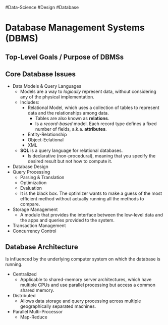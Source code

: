 #Data-Science #Design #Database
# Database Management Systems (DBMS)
## Top-Level Goals / Purpose of DBMSs
## Core Database Issues
- Data Models & Query Languages
	- Models are a way to *logically* represent data, without considering any of the physical implementation.
	- Includes:
		- Relational Model, which uses a collection of tables to represent data and the relationships among data.
			- Tables are also known as **relations**.
			- Is a *record-based* model. Each record type defines a fixed number of fields, a.k.a. **attributes**.
		- Entity-Relationship
		- Object-Eelational
		- XML
	- **SQL** is a query language for relational databases.
		- Is declarative (non-procedural), meaning that you specify the desired result but not how to compute it.
- Database Design
- Query Processing
	- Parsing & Translation
	- Optimization
	- Evaluation
	- It is the black box. The optimizer wants to make a guess of the most efficient method without actually running all the methods to compare.
- Storage Management
	- A module that provides the interface between the low-level data and the apps and queries provided to the system.
- Transaction Management
- Concurrency Control

## Database Architecture
Is influenced by the underlying computer system on which the database is running.
- Centralized
	- Applicable to shared-memory server architectures, which have multiple CPUs and use parallel processing but access a common shared memory.
- Distributed
	- Allows data storage and query processing across multiple geographically separated machines.
- Parallel Multi-Processor
	- Map-Reduce